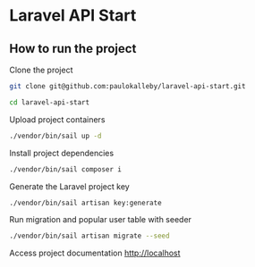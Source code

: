 # Laravel API Start

## How to run the project

Clone the project
```sh
git clone git@github.com:paulokalleby/laravel-api-start.git
```
```sh
cd laravel-api-start
```

Upload project containers

```sh
./vendor/bin/sail up -d
```

Install project dependencies
```sh
./vendor/bin/sail composer i
```

Generate the Laravel project key
```sh
./vendor/bin/sail artisan key:generate
```

Run migration and popular user table with seeder
```sh
./vendor/bin/sail artisan migrate --seed
```

Access project documentation
[http://localhost](http://localhost)
